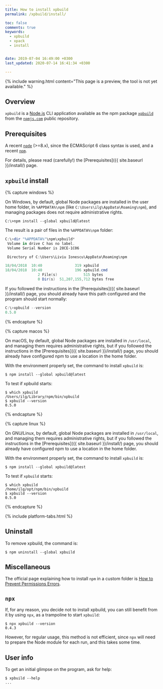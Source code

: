 ```yaml
---
title: How to install xpbuild
permalink: /xpbuild/install/

toc: false
comments: true
keywords:
  - xpbuild
  - xpack
  - install


date: 2019-07-04 16:49:00 +0300
last_updated: 2020-07-14 16:41:34 +0300

---
```


{% include warning.html content="This page is a preview, the tool is not
yet available." %}

## Overview

`xpbuild` is a [Node.js](https://nodejs.org) CLI application available as the
npm package [`xpbuild`](https://www.npmjs.com/package/@xpack/xpbuild) from the
[`npmjs.com`](https://www.npmjs.com) public repository.

## Prerequisites

A recent [`node`](https://nodejs.org) (>=8.x), since the ECMAScript 6 class
syntax is used, and a recent [`npm`](https://docs.npmjs.com/cli/npm).

For details, please read (carefully!) the [Prerequisites]({{ site.baseurl }}/install/) page.

## `xpbuild` install

{% capture windows %}

On Windows, by default, global Node packages are installed in the
user home folder, in `%APPDATA%\npm`
(like `C:\Users\ilg\AppData\Roaming\npm`), and managing packages
does not require administrative rights.

```
C:\>npm install --global xpbuild@latest
```

The result is a pair of files in the `%APPDATA%\npm` folder:

```powershell
C:\>dir "%APPDATA%"\npm\xpbuild*
 Volume in drive C has no label.
 Volume Serial Number is 28CE-1C06

 Directory of C:\Users\Liviu Ionescu\AppData\Roaming\npm

18/04/2018  10:40               319 xpbuild
18/04/2018  10:40               196 xpbuild.cmd
               2 File(s)            515 bytes
               0 Dir(s)  51,207,155,712 bytes free
```

If you followed the instructions in the
[Prerequisites]({{ site.baseurl }}/install/) page, you should
already have this path configured and the program should start normally:

```powershell
C:\>xpbuild --version
0.5.0
```
{% endcapture %}

{% capture macos %}

On macOS, by default, global Node packages are installed in
`/usr/local`, and managing them requires administrative rights,
but if you followed the instructions in the
[Prerequisites]({{ site.baseurl }}/install/) page, you should
already have configured npm to use a location in the home folder.

With the environment properly set, the command to install `xpbuild` is:

```console
$ npm install --global xpbuild@latest
```

To test if xpbuild starts:

```console
$ which xpbuild
/Users/ilg/Library/npm/bin/xpbuild
$ xpbuild --version
0.5.0
```

{% endcapture %}

{% capture linux %}

On GNU/Linux, by default, global Node packages are installed in
`/usr/local`, and managing them requires administrative rights,
but if you followed the instructions in the
[Prerequisites]({{ site.baseurl }}/install/) page, you should
already have configured npm to use a location in the home folder.

With the environment properly set, the command to install `xpbuild` is:

```console
$ npm install --global xpbuild@latest
```

To test if `xpbuild` starts:

```console
$ which xpbuild
/home/ilg/opt/npm/bin/xpbuild
$ xpbuild --version
0.5.0
```

{% endcapture %}

{% include platform-tabs.html %}

## Uninstall

To remove xpbuild, the command is:

```console
$ npm uninstall --global xpbuild
```

## Miscellaneous

The official page explaining how to install `npm` in a custom
folder is [How to Prevent Permissions Errors](https://docs.npmjs.com/getting-started/fixing-npm-permissions#option-two-change-npms-default-directory).

## `npx`

If, for any reason, you decide not to install xpbuild, you can still
benefit from it by using `npx`, as a trampoline to start `xpbuild`:

```console
$ npx xpbuild --version
0.4.3
```

However, for regular usage, this method is not efficient, since
`npx` will need to prepare the Node module
for each run, and this takes some time.


## User info

To get an initial glimpse on the program, ask for help:

```console
$ xpbuild --help
...
```
